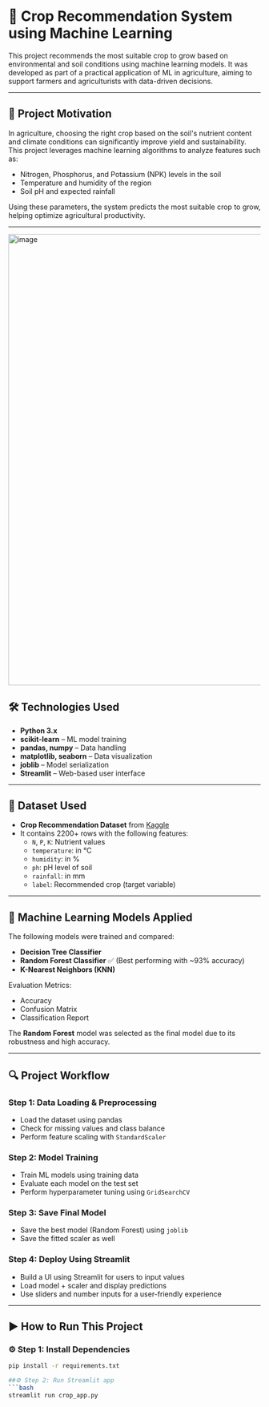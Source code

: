 # 🌾 Crop Recommendation System using Machine Learning

This project recommends the most suitable crop to grow based on environmental and soil conditions using machine learning models. It was developed as part of a practical application of ML in agriculture, aiming to support farmers and agriculturists with data-driven decisions.

---

## 📌 Project Motivation

In agriculture, choosing the right crop based on the soil's nutrient content and climate conditions can significantly improve yield and sustainability. This project leverages machine learning algorithms to analyze features such as:

- Nitrogen, Phosphorus, and Potassium (NPK) levels in the soil
- Temperature and humidity of the region
- Soil pH and expected rainfall

Using these parameters, the system predicts the most suitable crop to grow, helping optimize agricultural productivity.

---
<img width="1400" height="901" alt="image" src="https://github.com/user-attachments/assets/0fd2cef0-c69e-478f-85a4-a82db0fe856f" />

## 🛠️ Technologies Used

- **Python 3.x**
- **scikit-learn** – ML model training
- **pandas, numpy** – Data handling
- **matplotlib, seaborn** – Data visualization
- **joblib** – Model serialization
- **Streamlit** – Web-based user interface

---

## 📂 Dataset Used

- **Crop Recommendation Dataset** from [Kaggle](https://www.kaggle.com/datasets/atharvaingle/crop-recommendation-dataset)
- It contains 2200+ rows with the following features:
  - `N`, `P`, `K`: Nutrient values
  - `temperature`: in °C
  - `humidity`: in %
  - `ph`: pH level of soil
  - `rainfall`: in mm
  - `label`: Recommended crop (target variable)

---

## 🧠 Machine Learning Models Applied

The following models were trained and compared:
- **Decision Tree Classifier**
- **Random Forest Classifier** ✅ (Best performing with ~93% accuracy)
- **K-Nearest Neighbors (KNN)**

Evaluation Metrics:
- Accuracy
- Confusion Matrix
- Classification Report

The **Random Forest** model was selected as the final model due to its robustness and high accuracy.

---

## 🔍 Project Workflow

### Step 1: Data Loading & Preprocessing
- Load the dataset using pandas
- Check for missing values and class balance
- Perform feature scaling with `StandardScaler`

### Step 2: Model Training
- Train ML models using training data
- Evaluate each model on the test set
- Perform hyperparameter tuning using `GridSearchCV`

### Step 3: Save Final Model
- Save the best model (Random Forest) using `joblib`
- Save the fitted scaler as well

### Step 4: Deploy Using Streamlit
- Build a UI using Streamlit for users to input values
- Load model + scaler and display predictions
- Use sliders and number inputs for a user-friendly experience

---

## ▶️ How to Run This Project

### ⚙️ Step 1: Install Dependencies
```bash
pip install -r requirements.txt

##⚙️ Step 2: Run Streamlit app
```bash
streamlit run crop_app.py

